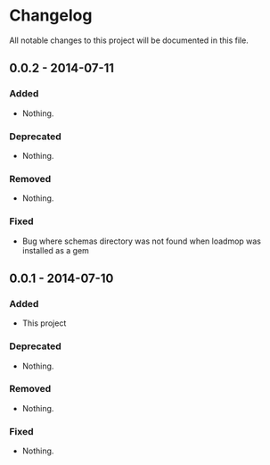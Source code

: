 # Changelog
All notable changes to this project will be documented in this file.

## 0.0.2 - 2014-07-11

### Added
- Nothing.

### Deprecated
- Nothing.

### Removed
- Nothing.

### Fixed
- Bug where schemas directory was not found when loadmop was installed as a gem

## 0.0.1 - 2014-07-10

### Added
- This project

### Deprecated
- Nothing.

### Removed
- Nothing.

### Fixed
- Nothing.
